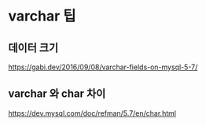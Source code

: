 # varchar 팁



## 데이터 크기

https://gabi.dev/2016/09/08/varchar-fields-on-mysql-5-7/



## varchar 와 char 차이

https://dev.mysql.com/doc/refman/5.7/en/char.html